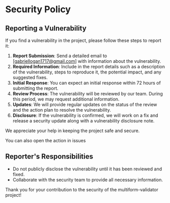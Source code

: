 # Security Policy

## Reporting a Vulnerability

If you find a vulnerability in the project, please follow these steps to report it:

1. **Report Submission**: Send a detailed email to [gabriellogan1717@gmail.com] with information about the
   vulnerability.
2. **Required Information**: Include in the report details such as a description of the vulnerability, steps to
   reproduce it, the potential impact, and any suggested fixes.
3. **Initial Response**: You can expect an initial response within 72 hours of submitting the report.
4. **Review Process**: The vulnerability will be reviewed by our team. During this period, we may request additional
   information.
5. **Updates**: We will provide regular updates on the status of the review and the action plan to resolve the
   vulnerability.
6. **Disclosure**: If the vulnerability is confirmed, we will work on a fix and release a security update along with a
   vulnerability disclosure note.

We appreciate your help in keeping the project safe and secure.

You can also open the action in issues

## Reporter's Responsibilities

- Do not publicly disclose the vulnerability until it has been reviewed and fixed.
- Collaborate with the security team to provide all necessary information.

Thank you for your contribution to the security of the multiform-validator project!
